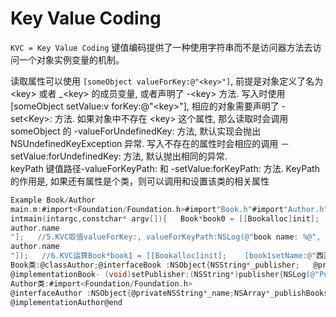# Key Value Coding

`KVC = Key Value Coding` 键值编码提供了一种使用字符串而不是访问器方法去访问一个对象实例变量的机制。

读取属性可以使用 `[someObject valueForKey:@"<key>"]`, 前提是对象定义了名为 &lt;key&gt; 或者 \_&lt;key&gt; 的成员变量, 或者声明了 -&lt;key&gt; 方法. 写入时使用\[someObject setValue:v forKey:@"&lt;key&gt;"\], 相应的对象需要声明了 -set&lt;Key&gt;: 方法. 如果对象中不存在 &lt;key&gt; 这个属性, 那么读取时会调用 someObject 的 -valueForUndefinedKey: 方法, 默认实现会抛出 NSUndefinedKeyException 异常. 写入不存在的属性时会相应的调用 －setValue:forUndefinedKey: 方法, 默认抛出相同的异常.  
keyPath 键值路径-valueForKeyPath: 和 -setValue:forKeyPath: 方法. KeyPath 的作用是, 如果还有属性是个类，则可以调用和设置该类的相关属性

```objectivec
Example Book/Author
main.m:#import<Foundation/Foundation.h>#import"Book.h"#import"Author.h"
intmain(intargc,constchar* argv[]){   Book*book0 = [[Bookalloc]init];   //1.通过KVC为属性赋值setValue: forKey:    [book0setValue:@"三重门"forKey:@"name"];   //2.若有setter，则调用setter赋值，若没有则直接赋值    [book0setValue:@"三联"forKey:@"publisher"];   //3.私有属性也可以访问Author*author0 = [[Authoralloc]init];    [book0setValue:author0forKey:@"author"];   //4.键值路径，为属性设置值setValue: forKeyPath:    [book0setValue:@"韩寒"forKeyPath:@"
author.name
"];   //5.KVC取值valueForKey:, valueForKeyPath:NSLog(@"book name: %@", [book0valueForKey:@"name"]);NSLog(@"author name: %@", [book0valueForKeyPath:@"
author.name
"]);   //6.KVC运算Book*book1 = [[Bookalloc]init];    [book1setName:@"西游记"];    [book1setPrice:22.5];Book*book2 = [[Bookalloc]init];    [book2setName:@"水浒传"];    [book2setPrice:23.5];Book*book3 = [[Bookalloc]init];    [book3setName:@"三国演艺"];    [book3setPrice:30];Book*book4 = [[Bookalloc]init];    [book4setName:@"红楼梦"];    [book4setPrice:25.0];   Author*author1 = [[Authoralloc]init];    [author1setValue:@"古人"forKey:@"name"];   NSArray*books =@[book1, book2, book3, book4];    [author1setValue:booksforKey:@"publishBooks"];   //获取所有书的价格,返回值是数组NSArray*prices = [author1valueForKeyPath:@"publishBooks.price"];NSLog(@"price: %@", prices);   //获取出版的书的个数,@count,返回值是NSNumberNSNumber*numberCount = [author1valueForKeyPath:@"publishBooks.@count"];NSLog(@"%@", numberCount);   //求价格的和NSNumber*priceSum = [author1valueForKeyPath:@"publishBooks.@sum.price"];NSLog(@"priceSum = %@", priceSum);   //求价格的平均值NSNumber*priceAverage = [author1valueForKeyPath:@"publishBooks.@avg.price"];NSLog(@"priceAverage = %@", priceAverage);   //求最大值最小值NSNumber*priceMax = [author1valueForKeyPath:@"publishBooks.@max.price"];NSLog(@"priceMax = %@", priceMax);   return0;}
Book类:@classAuthor;@interfaceBook :NSObject{NSString*_publisher;   @privateAuthor*_author;   }@property(nonatomic,copy)NSString*name;@property(nonatomic,assign)floatprice;- (void)setPublisher:(NSString*)publisher;@end
@implementationBook- (void)setPublisher:(NSString*)publisher{NSLog(@"Publisher is %@", publisher);_publisher= publisher;}@end
Author类:#import<Foundation/Foundation.h>
@interfaceAuthor :NSObject{@privateNSString*_name;NSArray*_publishBooks;}@end
@implementationAuthor@end
```


